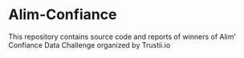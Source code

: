 # Alim-Confiance
This repository contains source code and reports of winners of Alim' Confiance Data Challenge organized by Trustii.io
